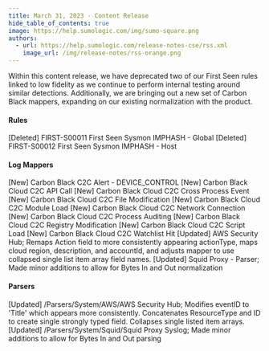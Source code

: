 ```yaml
---
title: March 31, 2023 - Content Release
hide_table_of_contents: true
image: https://help.sumologic.com/img/sumo-square.png
authors:
  - url: https://help.sumologic.com/release-notes-cse/rss.xml
    image_url: /img/release-notes/rss-orange.png
---
```


Within this content release, we have deprecated two of our First Seen rules linked to low fidelity as we continue to perform internal testing around similar detections. Additionally, we are bringing out a new set of Carbon Black mappers, expanding on our existing normalization with the product.

#### Rules
[Deleted] FIRST-S00011 First Seen Sysmon IMPHASH - Global
[Deleted] FIRST-S00012 First Seen Sysmon IMPHASH - Host

#### Log Mappers
[New] Carbon Black C2C Alert - DEVICE_CONTROL
[New] Carbon Black Cloud C2C API Call
[New] Carbon Black Cloud C2C Cross Process Event
[New] Carbon Black Cloud C2C File Modification
[New] Carbon Black Cloud C2C Module Load
[New] Carbon Black Cloud C2C Network Connection
[New] Carbon Black Cloud C2C Process Auditing
[New] Carbon Black Cloud C2C Registry Modification
[New] Carbon Black Cloud C2C Script Load
[New] Carbon Black Cloud C2C Watchlist Hit
[Updated] AWS Security Hub; Remaps Action field to more consistently appearing actionType, maps cloud region, description, and accountId, and adjusts mapper to use collapsed single list item array field names.
[Updated] Squid Proxy - Parser; Made minor additions to allow for Bytes In and Out normalization

#### Parsers
[Updated] /Parsers/System/AWS/AWS Security Hub; Modifies eventID to 'Title' which appears more consistently. Concatenates ResourceType and ID to create single strongly typed field. Collapses single listed item arrays.
[Updated] /Parsers/System/Squid/Squid Proxy Syslog; Made minor additions to allow for Bytes In and Out parsing